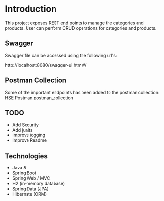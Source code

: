# Introduction
This project exposes REST end points to manage the categories and products.
User can perform CRUD operations for categories and products.

## Swagger
Swagger file can be accessed using the following url's:

<http://localhost:8080/swagger-ui.html#/>

## Postman Collection
Some of the important endpoints has been added to the postman collection: HSE Postman.postman_collection

## TODO
* Add Security
* Add junits
* Improve logging
* Improve Readme

## Technologies
* Java 8
* Spring Boot
* Spring Web / MVC
* H2 (in-memory database)
* Spring Data (JPA)
* Hibernate (ORM)
